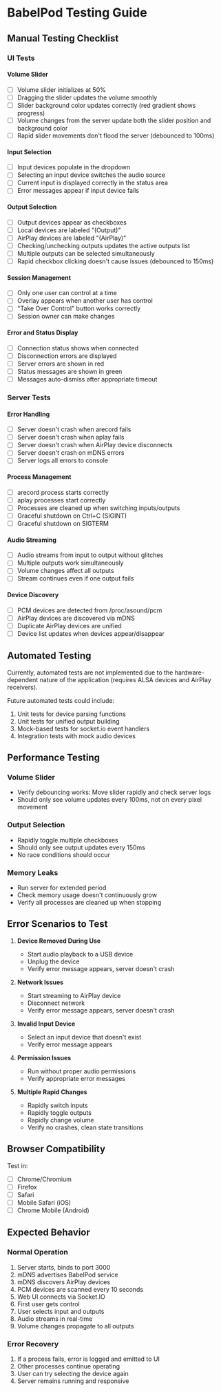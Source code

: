 # BabelPod Testing Guide

## Manual Testing Checklist

### UI Tests

#### Volume Slider
- [ ] Volume slider initializes at 50%
- [ ] Dragging the slider updates the volume smoothly
- [ ] Slider background color updates correctly (red gradient shows progress)
- [ ] Volume changes from the server update both the slider position and background color
- [ ] Rapid slider movements don't flood the server (debounced to 100ms)

#### Input Selection
- [ ] Input devices populate in the dropdown
- [ ] Selecting an input device switches the audio source
- [ ] Current input is displayed correctly in the status area
- [ ] Error messages appear if input device fails

#### Output Selection
- [ ] Output devices appear as checkboxes
- [ ] Local devices are labeled "(Output)"
- [ ] AirPlay devices are labeled "(AirPlay)"
- [ ] Checking/unchecking outputs updates the active outputs list
- [ ] Multiple outputs can be selected simultaneously
- [ ] Rapid checkbox clicking doesn't cause issues (debounced to 150ms)

#### Session Management
- [ ] Only one user can control at a time
- [ ] Overlay appears when another user has control
- [ ] "Take Over Control" button works correctly
- [ ] Session owner can make changes

#### Error and Status Display
- [ ] Connection status shows when connected
- [ ] Disconnection errors are displayed
- [ ] Server errors are shown in red
- [ ] Status messages are shown in green
- [ ] Messages auto-dismiss after appropriate timeout

### Server Tests

#### Error Handling
- [ ] Server doesn't crash when arecord fails
- [ ] Server doesn't crash when aplay fails
- [ ] Server doesn't crash when AirPlay device disconnects
- [ ] Server doesn't crash on mDNS errors
- [ ] Server logs all errors to console

#### Process Management
- [ ] arecord process starts correctly
- [ ] aplay processes start correctly
- [ ] Processes are cleaned up when switching inputs/outputs
- [ ] Graceful shutdown on Ctrl+C (SIGINT)
- [ ] Graceful shutdown on SIGTERM

#### Audio Streaming
- [ ] Audio streams from input to output without glitches
- [ ] Multiple outputs work simultaneously
- [ ] Volume changes affect all outputs
- [ ] Stream continues even if one output fails

#### Device Discovery
- [ ] PCM devices are detected from /proc/asound/pcm
- [ ] AirPlay devices are discovered via mDNS
- [ ] Duplicate AirPlay devices are unified
- [ ] Device list updates when devices appear/disappear

## Automated Testing

Currently, automated tests are not implemented due to the hardware-dependent nature of the application (requires ALSA devices and AirPlay receivers).

Future automated tests could include:
1. Unit tests for device parsing functions
2. Unit tests for unified output building
3. Mock-based tests for socket.io event handlers
4. Integration tests with mock audio devices

## Performance Testing

### Volume Slider
- Verify debouncing works: Move slider rapidly and check server logs
- Should only see volume updates every 100ms, not on every pixel movement

### Output Selection
- Rapidly toggle multiple checkboxes
- Should only see output updates every 150ms
- No race conditions should occur

### Memory Leaks
- Run server for extended period
- Check memory usage doesn't continuously grow
- Verify all processes are cleaned up when stopping

## Error Scenarios to Test

1. **Device Removed During Use**
   - Start audio playback to a USB device
   - Unplug the device
   - Verify error message appears, server doesn't crash

2. **Network Issues**
   - Start streaming to AirPlay device
   - Disconnect network
   - Verify error message appears, server doesn't crash

3. **Invalid Input Device**
   - Select an input device that doesn't exist
   - Verify error message appears

4. **Permission Issues**
   - Run without proper audio permissions
   - Verify appropriate error messages

5. **Multiple Rapid Changes**
   - Rapidly switch inputs
   - Rapidly toggle outputs
   - Rapidly change volume
   - Verify no crashes, clean state transitions

## Browser Compatibility

Test in:
- [ ] Chrome/Chromium
- [ ] Firefox
- [ ] Safari
- [ ] Mobile Safari (iOS)
- [ ] Chrome Mobile (Android)

## Expected Behavior

### Normal Operation
1. Server starts, binds to port 3000
2. mDNS advertises BabelPod service
3. mDNS discovers AirPlay devices
4. PCM devices are scanned every 10 seconds
5. Web UI connects via Socket.IO
6. First user gets control
7. User selects input and outputs
8. Audio streams in real-time
9. Volume changes propagate to all outputs

### Error Recovery
1. If a process fails, error is logged and emitted to UI
2. Other processes continue operating
3. User can try selecting the device again
4. Server remains running and responsive
